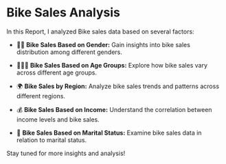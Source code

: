 # Bike Sales Analysis

In this Report, I analyzed Bike sales data based on several factors:

- 🚴‍♂️ **Bike Sales Based on Gender:**
  Gain insights into bike sales distribution among different genders.

- 👨‍👩‍👦 **Bike Sales Based on Age Groups:**
  Explore how bike sales vary across different age groups.

- 🌍 **Bike Sales by Region:**
  Analyze bike sales trends and patterns across different regions.

- 💰 **Bike Sales Based on Income:**
  Understand the correlation between income levels and bike sales.

- 💑 **Bike Sales Based on Marital Status:**
  Examine bike sales data in relation to marital status.

Stay tuned for more insights and analysis!
